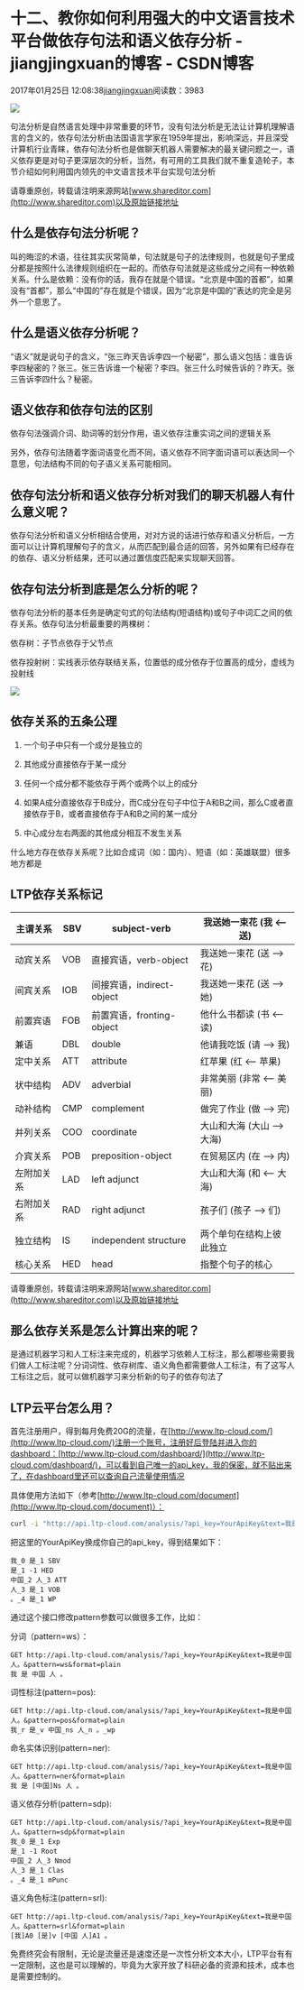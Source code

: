 # 十二、教你如何利用强大的中文语言技术平台做依存句法和语义依存分析 - jiangjingxuan的博客 - CSDN博客





2017年01月25日 12:08:38[jiangjingxuan](https://me.csdn.net/jiangjingxuan)阅读数：3983












![](http://www.shareditor.com/uploads/media/default/0001/01/thumb_197_default_big.jpeg)



句法分析是自然语言处理中非常重要的环节，没有句法分析是无法让计算机理解语言的含义的，依存句法分析由法国语言学家在1959年提出，影响深远，并且深受计算机行业青睐，依存句法分析也是做聊天机器人需要解决的最关键问题之一，语义依存更是对句子更深层次的分析，当然，有可用的工具我们就不重复造轮子，本节介绍如何利用国内领先的中文语言技术平台实现句法分析

请尊重原创，转载请注明来源网站[www.shareditor.com](http://www.shareditor.com)以及原始链接地址

## 什么是依存句法分析呢？

叫的晦涩的术语，往往其实灰常简单，句法就是句子的法律规则，也就是句子里成分都是按照什么法律规则组织在一起的。而依存句法就是这些成分之间有一种依赖关系。什么是依赖：没有你的话，我存在就是个错误。“北京是中国的首都”，如果没有“首都”，那么“中国的”存在就是个错误，因为“北京是中国的”表达的完全是另外一个意思了。



## 什么是语义依存分析呢？

“语义”就是说句子的含义，“张三昨天告诉李四一个秘密”，那么语义包括：谁告诉李四秘密的？张三。张三告诉谁一个秘密？李四。张三什么时候告诉的？昨天。张三告诉李四什么？秘密。



## 语义依存和依存句法的区别

依存句法强调介词、助词等的划分作用，语义依存注重实词之间的逻辑关系

另外，依存句法随着字面词语变化而不同，语义依存不同字面词语可以表达同一个意思，句法结构不同的句子语义关系可能相同。



## 依存句法分析和语义依存分析对我们的聊天机器人有什么意义呢？

依存句法分析和语义分析相结合使用，对对方说的话进行依存和语义分析后，一方面可以让计算机理解句子的含义，从而匹配到最合适的回答，另外如果有已经存在的依存、语义分析结果，还可以通过置信度匹配来实现聊天回答。



## 依存句法分析到底是怎么分析的呢？

依存句法分析的基本任务是确定句式的句法结构(短语结构)或句子中词汇之间的依存关系。依存句法分析最重要的两棵树：

依存树：子节点依存于父节点

依存投射树：实线表示依存联结关系，位置低的成分依存于位置高的成分，虚线为投射线

![](http://www.shareditor.com/uploads/media/my-context/0001/01/db40ccb18b08d48b803618276d98d08b9ff07265.png)



## 依存关系的五条公理

1. 一个句子中只有一个成分是独立的

2. 其他成分直接依存于某一成分

3. 任何一个成分都不能依存于两个或两个以上的成分

4. 如果A成分直接依存于B成分，而C成分在句子中位于A和B之间，那么C或者直接依存于B，或者直接依存于A和B之间的某一成分

5. 中心成分左右两面的其他成分相互不发生关系



什么地方存在依存关系呢？比如合成词（如：国内）、短语（如：英雄联盟）很多地方都是



## LTP依存关系标记
|主谓关系|SBV|subject-verb|我送她一束花 (我 <-- 送)|
|----|----|----|----|
|动宾关系|VOB|直接宾语，verb-object|我送她一束花 (送 --> 花)|
|间宾关系|IOB|间接宾语，indirect-object|我送她一束花 (送 --> 她)|
|前置宾语|FOB|前置宾语，fronting-object|他什么书都读 (书 <-- 读)|
|兼语|DBL|double|他请我吃饭 (请 --> 我)|
|定中关系|ATT|attribute|红苹果 (红 <-- 苹果)|
|状中结构|ADV|adverbial|非常美丽 (非常 <-- 美丽)|
|动补结构|CMP|complement|做完了作业 (做 --> 完)|
|并列关系|COO|coordinate|大山和大海 (大山 --> 大海)|
|介宾关系|POB|preposition-object|在贸易区内 (在 --> 内)|
|左附加关系|LAD|left adjunct|大山和大海 (和 <-- 大海)|
|右附加关系|RAD|right adjunct|孩子们 (孩子 --> 们)|
|独立结构|IS|independent structure|两个单句在结构上彼此独立|
|核心关系|HED|head|指整个句子的核心|

请尊重原创，转载请注明来源网站[www.shareditor.com](http://www.shareditor.com)以及原始链接地址

## 那么依存关系是怎么计算出来的呢？

是通过机器学习和人工标注来完成的，机器学习依赖人工标注，那么都哪些需要我们做人工标注呢？分词词性、依存树库、语义角色都需要做人工标注，有了这写人工标注之后，就可以做机器学习来分析新的句子的依存句法了





## LTP云平台怎么用？

首先注册用户，得到每月免费20G的流量，在[http://www.ltp-cloud.com/](http://www.ltp-cloud.com/)注册一个账号，注册好后登陆并进入你的dashboard：[http://www.ltp-cloud.com/dashboard/](http://www.ltp-cloud.com/dashboard/)，可以看到自己唯一的api_key，我的保密，就不贴出来了，在dashboard里还可以查询自己流量使用情况

具体使用方法如下（参考[http://www.ltp-cloud.com/document](http://www.ltp-cloud.com/document)）：

```bash
curl -i "http://api.ltp-cloud.com/analysis/?api_key=YourApiKey&text=我是中国人。&pattern=dp&format=plain"
```

把这里的YourApiKey换成你自己的api_key，得到结果如下：

```
我_0 是_1 SBV
是_1 -1 HED
中国_2 人_3 ATT
人_3 是_1 VOB
。_4 是_1 WP
```

通过这个接口修改pattern参数可以做很多工作，比如：

分词（pattern=ws）：

```
GET http://api.ltp-cloud.com/analysis/?api_key=YourApiKey&text=我是中国人。&pattern=ws&format=plain
我 是 中国 人 。
```



词性标注(pattern=pos):

```
GET http://api.ltp-cloud.com/analysis/?api_key=YourApiKey&text=我是中国人。&pattern=pos&format=plain
我_r 是_v 中国_ns 人_n 。_wp
```



命名实体识别(pattern=ner):

```
GET http://api.ltp-cloud.com/analysis/?api_key=YourApiKey&text=我是中国人。&pattern=ner&format=plain
我 是 [中国]Ns 人 。
```



语义依存分析(pattern=sdp):

```
GET http://api.ltp-cloud.com/analysis/?api_key=YourApiKey&text=我是中国人。&pattern=sdp&format=plain
我_0 是_1 Exp
是_1 -1 Root
中国_2 人_3 Nmod
人_3 是_1 Clas
。_4 是_1 mPunc
```

语义角色标注(pattern=srl):

```
GET http://api.ltp-cloud.com/analysis/?api_key=YourApiKey&text=我是中国人。&pattern=srl&format=plain
[我]A0 [是]v [中国 人]A1 。
```



免费终究会有限制，无论是流量还是速度还是一次性分析文本大小，LTP平台有有一定限制，这也是可以理解的，毕竟为大家开放了科研必备的资源和技术，成本也是需要控制的。




